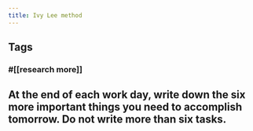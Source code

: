 ```yaml
---
title: Ivy Lee method
---
```


## Tags
### #[[research more]]
## At the end of each work day, write down the six more important things you need to accomplish tomorrow. Do not write more than six tasks.
##
